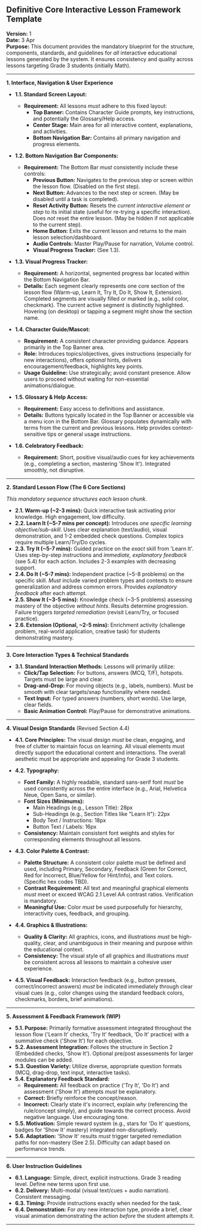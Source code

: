 ## **Definitive Core Interactive Lesson Framework Template**

**Version:** 1  
**Date:** 3 Apr  
**Purpose:** This document provides the mandatory blueprint for the structure, components, standards, and guidelines for *all* interactive educational lessons generated by the system. It ensures consistency and quality across lessons targeting Grade 3 students (initially Math).

---

**1\. Interface, Navigation & User Experience**

* **1.1. Standard Screen Layout:**  
  * **Requirement:** All lessons *must* adhere to this fixed layout:  
    * **Top Banner:** Contains Character Guide prompts, key instructions, and potentially the Glossary/Help access.  
    * **Center Stage:** Main area for all interactive content, explanations, and activities.  
    * **Bottom Navigation Bar:** Contains all primary navigation and progress elements.

* **1.2. Bottom Navigation Bar Components:**  
  * **Requirement:** The Bottom Bar *must* consistently include these controls:  
    * **Previous Button:** Navigates to the previous step or screen within the lesson flow. (Disabled on the first step).  
    * **Next Button:** Advances to the next step or screen. (May be disabled until a task is completed).  
    * **Reset Activity Button:** Resets the *current interactive element or step* to its initial state (useful for re-trying a specific interaction). Does *not* reset the entire lesson. (May be hidden if not applicable to the current step).  
    * **Home Button:** Exits the current lesson and returns to the main lesson selection/dashboard.  
    * **Audio Controls:** Master Play/Pause for narration, Volume control.  
    * **Visual Progress Tracker:** (See 1.3).

* **1.3. Visual Progress Tracker:**  
  * **Requirement:** A horizontal, segmented progress bar located within the Bottom Navigation Bar.  
  * **Details:** Each segment clearly represents one core section of the lesson flow (Warm-up, Learn It, Try It, Do It, Show It, Extension). Completed segments are visually filled or marked (e.g., solid color, checkmark). The current active segment is distinctly highlighted. Hovering (on desktop) or tapping a segment might show the section name.  
      
* **1.4. Character Guide/Mascot:**  
  * **Requirement:** A consistent character providing guidance. Appears primarily in the Top Banner area.  
  * **Role:** Introduces topics/objectives, gives instructions (especially for new interactions), offers *optional* hints, delivers encouragement/feedback, highlights key points.  
  * **Usage Guideline:** Use strategically; avoid constant presence. Allow users to proceed without waiting for non-essential animations/dialogue.

* **1.5. Glossary & Help Access:**  
  * **Requirement:** Easy access to definitions and assistance.  
  * **Details:** Buttons typically located in the Top Banner or accessible via a menu icon in the Bottom Bar. Glossary populates dynamically with terms from the current and previous lessons. Help provides context-sensitive tips or general usage instructions.

* **1.6. Celebratory Feedback:**  
  * **Requirement:** Short, positive visual/audio cues for key achievements (e.g., completing a section, mastering 'Show It'). Integrated smoothly, not disruptive.

---

**2\. Standard Lesson Flow (The 6 Core Sections)**

*This mandatory sequence structures each lesson chunk.*

* **2.1. Warm-up (\~2-3 mins):** Quick interactive task activating prior knowledge. High engagement, low difficulty.  
* **2.2. Learn It (\~5-7 mins per concept):** Introduces *one specific learning objective/sub-skill*. Uses clear explanation (text/audio), visual demonstration, and 1-2 embedded check questions. Complex topics require multiple Learn/Try/Do cycles.  
* **2.3. Try It (\~5-7 mins):** Guided practice on the *exact* skill from 'Learn It'. Uses step-by-step instructions and *immediate, explanatory feedback* (see 5.4) for each action. Includes 2-3 examples with decreasing support.  
* **2.4. Do It (\~5-7 mins):** Independent practice (\~5-8 problems) on the specific skill. *Must* include varied problem types and contexts to ensure generalization and address common errors. Provides *explanatory feedback* after each attempt.  
* **2.5. Show It (\~3-5 mins):** Knowledge check (\~3-5 problems) assessing mastery of the objective *without hints*. Results determine progression. Failure triggers *targeted remediation* (revisit Learn/Try, or focused practice).  
* **2.6. Extension (Optional, \~2-5 mins):** Enrichment activity (challenge problem, real-world application, creative task) for students demonstrating mastery.

---

**3\. Core Interaction Types & Technical Standards**

* **3.1. Standard Interaction Methods:** Lessons will primarily utilize:  
  * **Click/Tap Selection:** For buttons, answers (MCQ, T/F), hotspots. Targets must be large and clear.  
  * **Drag-and-Drop:** For moving objects (e.g., labels, numbers). Must be smooth with clear targets/snap functionality where needed.  
  * **Text Input:** For typed answers (numbers, short words). Use large, clear fields.  
  * **Basic Animation Control:** Play/Pause for demonstrative animations.

---

**4\. Visual Design Standards** (Revised Section 4.4)

* **4.1. Core Principles:** The visual design *must* be clean, engaging, and free of clutter to maintain focus on learning. All visual elements must directly support the educational content and interactions. The overall aesthetic must be appropriate and appealing for Grade 3 students.  
* **4.2. Typography:**  
  * **Font Family:** A highly readable, standard sans-serif font *must* be used consistently across the entire interface (e.g., Arial, Helvetica Neue, Open Sans, or similar).  
  * **Font Sizes (Minimums):**  
    * Main Headings (e.g., Lesson Title): 28px  
    * Sub-Headings (e.g., Section Titles like "Learn It"): 22px  
    * Body Text / Instructions: 18px  
    * Button Text / Labels: 16px  
  * **Consistency:** Maintain consistent font weights and styles for corresponding elements throughout all lessons.  
* **4.3. Color Palette & Contrast:**  
  * **Palette Structure:** A consistent color palette *must* be defined and used, including Primary, Secondary, Feedback (Green for Correct, Red for Incorrect, Blue/Yellow for Hint/Info), and Text colors. (Specific hex codes TBD).  
  * **Contrast Requirement:** All text and meaningful graphical elements *must* meet or exceed WCAG 2.1 Level AA contrast ratios. Verification is mandatory.  
  * **Meaningful Use:** Color *must* be used purposefully for hierarchy, interactivity cues, feedback, and grouping.

* **4.4. Graphics & Illustrations:**  
  * **Quality & Clarity:** All graphics, icons, and illustrations *must* be high-quality, clear, and unambiguous in their meaning and purpose within the educational context.  
  * **Consistency:** The visual style of all graphics and illustrations *must* be consistent across all lessons to maintain a cohesive user experience.

* **4.5. Visual Feedback:** Interaction feedback (e.g., button presses, correct/incorrect answers) *must* be indicated immediately through clear visual cues (e.g., color changes using the standard feedback colors, checkmarks, borders, brief animations).

---

**5\. Assessment & Feedback Framework (WIP)**

* **5.1. Purpose:** Primarily formative assessment integrated throughout the lesson flow ('Learn It' checks, 'Try It' feedback, 'Do It' practice) with a summative check ('Show It') for each objective.  
* **5.2. Assessment Integration:** Follows the structure in Section 2 (Embedded checks, 'Show It'). Optional pre/post assessments for larger modules can be added.  
* **5.3. Question Variety:** Utilize diverse, appropriate question formats (MCQ, drag-drop, text input, interactive tasks).  
* **5.4. Explanatory Feedback Standard:**  
  * **Requirement:** All feedback on practice ('Try It', 'Do It') and assessment ('Show It') attempts *must* be explanatory.  
  * **Correct:** Briefly reinforce the concept/reason.  
  * **Incorrect:** Clearly state it's incorrect, explain *why* (referencing the rule/concept simply), and guide towards the correct process. Avoid negative language. Use encouraging tone.  
* **5.5. Motivation:** Simple reward system (e.g., stars for 'Do It' questions, badges for 'Show It' mastery) integrated non-disruptively.  
* **5.6. Adaptation:** 'Show It' results *must* trigger targeted remediation paths for non-mastery (See 2.5). Difficulty can adapt based on performance trends.

---

**6\. User Instruction Guidelines**

* **6.1. Language:** Simple, direct, explicit instructions. Grade 3 reading level. Define new terms upon first use.  
* **6.2. Delivery:** Multi-modal (visual text/cues \+ audio narration). Consistent messaging.  
* **6.3. Timing:** Provide instructions exactly when needed for the task.  
* **6.4. Demonstration:** For *any* new interaction type, provide a brief, clear visual animation demonstrating the action *before* the student attempts it.

---